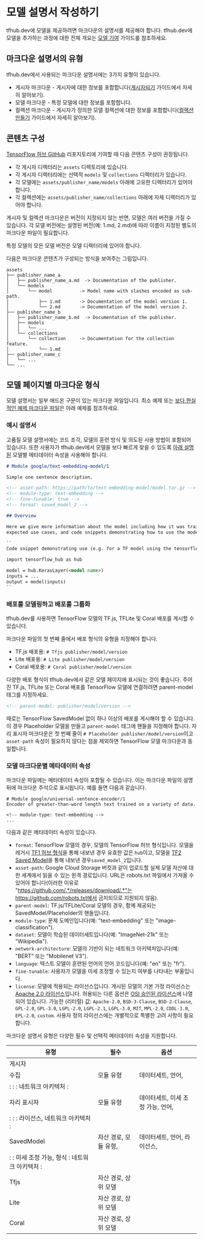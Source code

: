 <!--* freshness: { owner: 'wgierke' reviewed: '2021-02-25' review_interval: '3 months' } *-->

# 모델 설명서 작성하기

tfhub.dev에 모델을 제공하려면 마크다운의 설명서를 제공해야 합니다. tfhub.dev에 모델을 추가하는 과정에 대한 전체 개요는 [모델 기여](contribute_a_model.md) 가이드를 참조하세요.

## 마크다운 설명서의 유형

tfhub.dev에서 사용되는 마크다운 설명서에는 3가지 유형이 있습니다.

- 게시자 마크다운 - 게시자에 대한 정보를 포함합니다([게시자되기](publish.md) 가이드에서 자세히 알아보기).
- 모델 마크다운 - 특정 모델에 대한 정보를 포함합니다.
- 컬렉션 마크다운 - 게시자가 정의한 모델 컬렉션에 대한 정보를 포함합니다([컬렉션 만들기](creating_a_collection.md) 가이드에서 자세히 알아보기).

## 콘텐츠 구성

[TensorFlow 허브 GitHub](https://github.com/tensorflow/hub) 리포지토리에 기여할 때 다음 콘텐츠 구성이 권장됩니다.

- 각 게시자 디렉터리는 `assets` 디렉토리에 있습니다.
- 각 게시자 디렉터리에는 선택적 `models` 및 `collections` 디렉터리가 있습니다.
- 각 모델에는 `assets/publisher_name/models` 아래에 고유한 디렉터리가 있어야 합니다.
- 각 컬렉션에는 `assets/publisher_name/collections` 아래에 자체 디렉터리가 있어야 합니다.

게시자 및 컬렉션 마크다운은 버전이 지정되지 않는 반면, 모델은 여러 버전을 가질 수 있습니다. 각 모델 버전에는 설명된 버전(예: 1.md, 2.md)에 따라 이름이 지정된 별도의 마크다운 파일이 필요합니다.

특정 모델의 모든 모델 버전은 모델 디렉터리에 있어야 합니다.

다음은 마크다운 콘텐츠가 구성되는 방식을 보여주는 그림입니다.

```
assets
├── publisher_name_a
│   ├── publisher_name_a.md  -> Documentation of the publisher.
│   └── models
│       └── model          -> Model name with slashes encoded as sub-path.
│           ├── 1.md       -> Documentation of the model version 1.
│           └── 2.md       -> Documentation of the model version 2.
├── publisher_name_b
│   ├── publisher_name_b.md  -> Documentation of the publisher.
│   ├── models
│   │   └── ...
│   └── collections
│       └── collection     -> Documentation for the collection feature.
│           └── 1.md
├── publisher_name_c
│   └── ...
└── ...
```

## 모델 페이지별 마크다운 형식

모델 설명서는 일부 애드온 구문이 있는 마크다운 파일입니다. 최소 예제 또는 [보다 현실적인 예제 마크다운 파일](https://github.com/tensorflow/tfhub.dev/blob/master/examples/docs/tf2_model_example.md)은 아래 예제를 참조하세요.

### 예시 설명서

고품질 모델 설명서에는 코드 조각, 모델의 훈련 방식 및 의도된 사용 방법이 포함되어 있습니다. 또한 사용자가 tfhub.dev에서 모델을 보다 빠르게 찾을 수 있도록 [아래 설명된](#model-markdown-specific-metadata-properties) 모델별 메타데이터 속성을 사용해야 합니다.

```markdown
# Module google/text-embedding-model/1

Simple one sentence description.

<!-- asset-path: https://path/to/text-embedding-model/model.tar.gz -->
<!-- module-type: text-embedding -->
<!-- fine-tunable: true -->
<!-- format: saved_model_2 -->

## Overview

Here we give more information about the model including how it was trained,
expected use cases, and code snippets demonstrating how to use the model:

``
Code snippet demonstrating use (e.g. for a TF model using the tensorflow_hub library)

import tensorflow_hub as hub

model = hub.KerasLayer(<model name>)
inputs = ...
output = model(inputs)
``
```

### 배포를 모델링하고 배포를 그룹화

tfhub.dev를 사용하면 TensorFlow 모델의 TF.js, TFLite 및 Coral 배포를 게시할 수 있습니다.

마크다운 파일의 첫 번째 줄에서 배포 형식의 유형을 지정해야 합니다.

- TF.js 배포용: `# Tfjs publisher/model/version`
- Lite 배포용: `# Lite publisher/model/version`
- Coral 배포용: `# Coral publisher/model/version`

다양한 배포 형식이 tfhub.dev에서 같은 모델 페이지에 표시되는 것이 좋습니다. 주어진 TF.js, TFLite 또는 Coral 배포를 TensorFlow 모델에 연결하려면 parent-model 태그를 지정하세요.

```markdown
<!-- parent-model: publisher/model/version -->
```

때로는 TensorFlow SavedModel 없이 하나 이상의 배포를 게시해야 할 수 있습니다. 이 경우 Placeholder 모델을 만들고 `parent-model` 태그에 핸들을 지정해야 합니다. 자리 표시자 마크다운은 첫 번째 줄이 `# Placeholder publisher/model/version`이고 `asset-path` 속성이 필요하지 않다는 점을 제외하면 TensorFlow 모델 마크다운과 동일합니다.

### 모델 마크다운별 메타데이터 속성

마크다운 파일에는 메타데이터 속성이 포함될 수 있습니다. 이는 마크다운 파일의 설명 뒤에 마크다운 주석으로 표시됩니다. 예를 들면 다음과 같습니다.

```
# Module google/universal-sentence-encoder/1
Encoder of greater-than-word length text trained on a variety of data.

<!-- module-type: text-embedding -->
...
```

다음과 같은 메타데이터 속성이 있습니다.

- `format`: TensorFlow 모델의 경우, 모델의 TensorFlow 허브 형식입니다. 모델을 레거시 [TF1 허브 형식](exporting_hub_format.md)을 통해 내보낸 경우 유효한 값은 `hub`이고, 모델을 [TF2 Saved Model](exporting_tf2_saved_model.md)을 통해 내보낸 경우`saved_model_2`입니다.
- `asset-path`: Google Cloud Storage 버킷과 같이 업로드할 실제 모델 자산에 대한 세계에서 읽을 수 있는 원격 경로입니다. URL은 robots.txt 파일에서 가져올 수 있어야 합니다(이러한 이유로 "https://github.com/.*/releases/download/.*"는 https://github.com/robots.txt에서 금지되므로 지원되지 않음).
- `parent-model`: TF.js/TFLite/Coral 모델의 경우, 함께 제공되는 SavedModel/Placeholder의 핸들입니다.
- `module-type`: 문제 도메인입니다(예: "text-embedding" 또는 "image-classification").
- `dataset`: 모델이 학습된 데이터세트입니다(예: "ImageNet-21k" 또는 "Wikipedia").
- `network-architecture`: 모델의 기반이 되는 네트워크 아키텍처입니다(예: "BERT" 또는 "Mobilenet V3").
- `language`: 텍스트 모델이 훈련된 언어의 언어 코드입니다(예: "en" 또는 "fr").
- `fine-tunable`: 사용자가 모델을 미세 조정할 수 있는지 여부를 나타내는 부울입니다.
- `license`: 모델에 적용되는 라이선스입니다. 게시된 모델의 기본 가정 라이선스는 [Apache 2.0 라이선스](https://opensource.org/licenses/Apache-2.0)입니다. 허용되는 다른 옵션은 [OSI 승인된 라이선스](https://opensource.org/licenses)에 나열되어 있습니다. 가능한 (리터럴) 값: `Apache-2.0`, `BSD-3-Clause`, `BSD-2-Clause`, `GPL-2.0`, `GPL-3.0`, `LGPL-2.0`, `LGPL-2.1`, `LGPL-3.0`, `MIT`, `MPL-2.0`, `CDDL-1.0`, `EPL-2.0`, `custom`. 사용자 정의 라이선스에는 개별적으로 특별한 고려 사항이 필요합니다.

마크다운 설명서 유형은 다양한 필수 및 선택적 메타데이터 속성을 지원합니다.

유형 | 필수 | 옵션
--- | --- | ---
게시자 |  |
수집 | 모듈 유형 | 데이터세트, 언어,
:             :                          : 네트워크 아키텍처             : |  |
자리 표시자 | 모듈 유형 | 데이터세트, 미세 조정 가능, 언어,
:             :                          : 라이선스, 네트워크 아키텍처    : |  |
SavedModel | 자산 경로, 모듈 유형, | 데이터세트, 언어, 라이선스,
:             : 미세 조정 가능, 형식     : 네트워크 아키텍처             : |  |
Tfjs | 자산 경로, 상위 모델 |
Lite | 자산 경로, 상위 모델 |
Coral | 자산 경로, 상위 모델 | 
